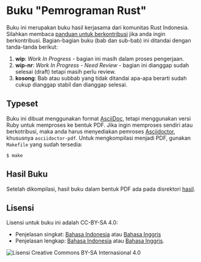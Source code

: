 # Buku "Pemrograman Rust"

Buku ini merupakan buku hasil kerjasama dari komunitas Rust Indonesia. Silahkan membaca [panduan untuk berkontribusi](kontribusi.md) jika anda ingin berkontribusi. Bagian-bagian buku (bab dan sub-bab) ini ditandai dengan tanda-tanda berikut:

1.  **wip**: *Work In Progress* - bagian ini masih dalam proses pengerjaan.
2.  **wip-nr**: *Work In Progress - Need Review* - bagian ini dianggap sudah selesai (draft) tetapi masih perlu review. 
3.  **kosong**: Bab atau subbab yang tidak ditandai apa-apa berarti sudah cukup dianggap stabil dan dianggap selesai.

## Typeset

Buku ini dibuat menggunakan format [AsciiDoc](https://asciidoc.org/), tetapi menggunakan versi Ruby untuk memproses ke bentuk PDF. Jika ingin memproses sendiri atau berkotribusi, maka anda harus menyediakan pemroses [Asciidoctor](https://asciidoctor.org/), khususnya `asciidoctor-pdf`. Untuk mengkompilasi menjadi PDF, gunakan `Makefile` yang sudah tersedia:

```
$ make
```

## Hasil Buku

Setelah dikompilasi, hasil buku dalam bentuk PDF ada pada disrektori [hasil](hasil/).

## Lisensi

Lisensi untuk buku ini adalah CC-BY-SA 4.0:

* Penjelasan singkat: [Bahasa Indonesia](https://creativecommons.org/licenses/by/4.0/deed.id) atau [Bahasa  Inggris](https://creativecommons.org/licenses/by/4.0/)
* Penjelasan lengkap: [Bahasa Indonesia](https://creativecommons.org/licenses/by-sa/4.0/legalcode.id) atau [Bahasa  Inggris](https://creativecommons.org/licenses/by-sa/4.0/legalcode).

![Lisensi Creative Commons BY-SA Internasional 4.0](https://i.creativecommons.org/l/by/4.0/88x31.png)
